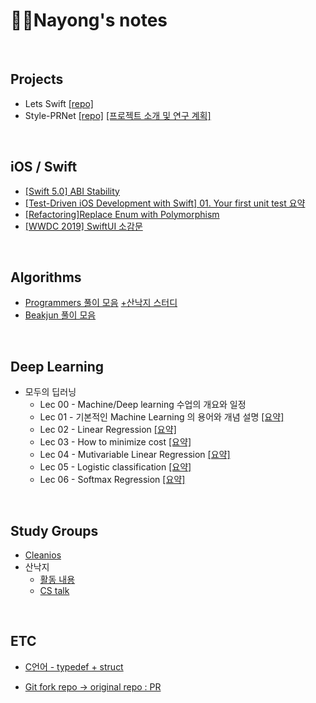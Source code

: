 # 👩‍💻Nayong's notes

<br>

## Projects

- Lets Swift [[repo]](https://github.com/cleanios/LetSwift)
- Style-PRNet [[repo]](https://github.com/piani/style-prnet) [[프로젝트 소개 및 연구 계획]](https://docs.google.com/document/d/1XGC3DXOnGOSr9hORXTNPHz3qv93kbvxwq0A_nl-Zx68/edit?usp=sharing)

<br>

## iOS / Swift

- [[Swift 5.0] ABI Stability](https://github.com/cleanios/Study/issues/2)
- [[Test-Driven iOS Development with Swift] 01. Your first unit test 요약](https://github.com/yoee/Cleanios-TDD/blob/master/book/1_Your%20First%20Unit%20Test.md)
- [[Refactoring]Replace Enum with Polymorphism](https://github.com/yoee/DevNotes/blob/master/iOS/Refactoring:%20Replace%20Enum%20with%20Polymorphism.md)
- [[WWDC 2019] SwiftUI 소감문](https://github.com/yoee/DevNotes/blob/master/iOS/SwiftUI.md)

<br>

## Algorithms

- [Programmers 풀이 모음](https://github.com/yoee/Programmers)   [+산낙지 스터디](https://github.com/rawoctopus/Nayong/tree/master/Algorithms/Programmers)
- [Beakjun 풀이 모음](https://github.com/yoee/Beakjun)

<br>

## Deep Learning

- 모두의 딥러닝
  - Lec 00 - Machine/Deep learning 수업의 개요와 일정 
  - Lec 01 - 기본적인 Machine Learning 의 용어와 개념 설명 [[요약]](https://github.com/yoee/DeepLearning/blob/master/lectures/deep_learning_zero_to_all/notes/lec01_Basics.md)
  - Lec 02 - Linear Regression [[요약]](https://github.com/yoee/DeepLearning/blob/master/lectures/deep_learning_zero_to_all/notes/lec02_Linear_Regression.md)
  - Lec 03 - How to minimize cost [[요약]](https://github.com/yoee/DeepLearning/blob/master/lectures/deep_learning_zero_to_all/notes/lec03_How_to_minimize_cost.md)
  - Lec 04 - Mutivariable Linear Regression [[요약]](https://github.com/yoee/DeepLearning/blob/master/lectures/deep_learning_zero_to_all/notes/lec04_Mutivariable_Linear_Regression.md)
  - Lec 05 - Logistic classification [[요약]](https://github.com/yoee/DeepLearning/blob/master/lectures/deep_learning_zero_to_all/notes/lec05_Logistic_classification.md)
  - Lec 06 - Softmax Regression [[요약]](https://github.com/yoee/DeepLearning/blob/master/lectures/deep_learning_zero_to_all/notes/lec06_Softmax_Regression.md)

<br>

## Study Groups

- [Cleanios](https://github.com/cleanios) 
- 산낙지
  - [활동 내용](https://github.com/rawoctopus/Plan/issues)
  - [CS talk](https://github.com/rawoctopus/CSTalk)
  
<br>

## ETC

- [C언어 - typedef + struct](https://github.com/yoee/DevNotes/blob/master/C/typedef%2Bstruct.md)

- [Git fork repo -> original repo : PR](https://github.com/yoee/DevNotes/blob/master/git/GitHub%20Fork.md)

  
